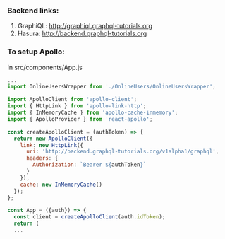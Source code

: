 ### Backend links:

1. GraphiQL: http://graphiql.graphql-tutorials.org
2. Hasura: http://backend.graphql-tutorials.org

### To setup Apollo:

In src/components/App.js

```javascript
...
import OnlineUsersWrapper from './OnlineUsers/OnlineUsersWrapper';

import ApolloClient from 'apollo-client';
import { HttpLink } from 'apollo-link-http';
import { InMemoryCache } from 'apollo-cache-inmemory';
import { ApolloProvider } from 'react-apollo';

const createApolloClient = (authToken) => {
  return new ApolloClient({
    link: new HttpLink({
      uri: 'http://backend.graphql-tutorials.org/v1alpha1/graphql',
      headers: {
        Authorization: `Bearer ${authToken}`
      }
    }),
    cache: new InMemoryCache()
  });
};

const App = ({auth}) => {
  const client = createApolloClient(auth.idToken);
  return (
  ...
 
```


